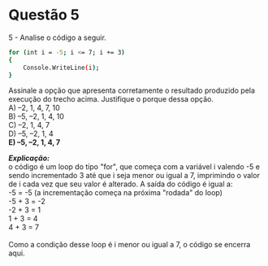 # Questão 5

5 - Analise o código a seguir.

```bash
for (int i = -5; i <= 7; i += 3)
{
    Console.WriteLine(i);
}
```
Assinale a opção que apresenta corretamente o resultado produzido pela execução do trecho acima. Justifique o porque dessa opção. <br/>
A) –2, 1, 4, 7, 10 <br/>
B) –5, –2, 1, 4, 10 <br/>
C) –2, 1, 4, 7 <br/>
D) –5, –2, 1, 4 <br/>
**E) –5, –2, 1, 4, 7** <br/>

***Explicação:*** <br/>
o código é um loop do tipo "for", que começa com a variável i valendo -5 e sendo incrementado 3 até que i seja menor ou igual a 7, imprimindo o valor de i cada vez que seu valor é alterado. 
A saída do código é igual a: <br/>
-5 = -5 (a incrementação começa na próxima "rodada" do loop) <br/>
-5 + 3 = -2 <br/>
-2 + 3 = 1 <br/>
1 + 3 = 4 <br/>
4 + 3 = 7 <br/>
 <br/>
Como a condição desse loop é i menor ou igual a 7, o código se encerra aqui.
